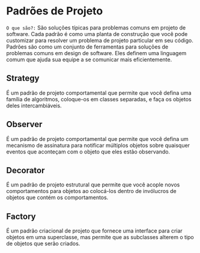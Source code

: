 # Padrões de Projeto

`O que são?:` São soluções típicas para problemas comuns em projeto de software. Cada padrão é como uma planta de
construção que você pode customizar para resolver um problema de projeto particular em seu código.
Padrões são como um conjunto de ferramentas para soluções de problemas comuns em design de software. Eles definem uma
linguagem comum que ajuda sua equipe a se comunicar mais eficientemente.

## Strategy

É um padrão de projeto comportamental que permite que você defina uma família de algoritmos, coloque-os em classes
separadas, e faça os objetos deles intercambiáveis.

## Observer

É um padrão de projeto comportamental que permite que você defina um mecanismo de assinatura para notificar múltiplos
objetos sobre quaisquer eventos que aconteçam com o objeto que eles estão observando.

## Decorator

É um padrão de projeto estrutural que permite que você acople novos comportamentos para objetos ao colocá-los dentro de
invólucros de objetos que contém os comportamentos.

## Factory

É um padrão criacional de projeto que fornece uma interface para criar objetos em uma superclasse, mas permite que as
subclasses alterem o tipo de objetos que serão criados.